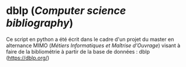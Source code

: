 # dblp (_Computer science bibliography_)

Ce script en python a été écrit dans le cadre d'un projet du master en alternance MIMO (_Métiers Informatiques et Maîtrise d'Ouvrage_) visant à faire de la bibliométrie à partir de la base de données : dblp (https://dblp.org/)
